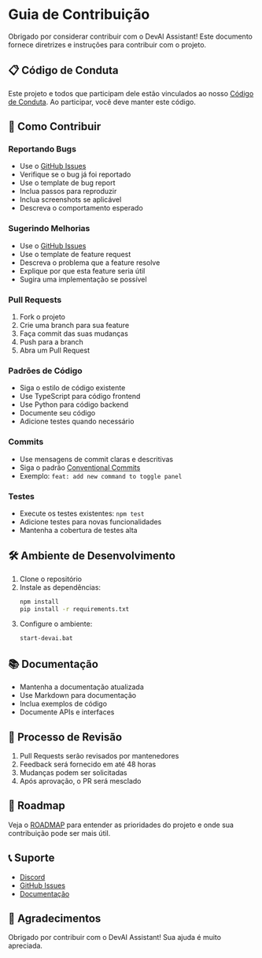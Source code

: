 # Guia de Contribuição

Obrigado por considerar contribuir com o DevAI Assistant! Este documento fornece diretrizes e instruções para contribuir com o projeto.

## 📋 Código de Conduta

Este projeto e todos que participam dele estão vinculados ao nosso [Código de Conduta](CODE_OF_CONDUCT.md). Ao participar, você deve manter este código.

## 🤝 Como Contribuir

### Reportando Bugs

-   Use o [GitHub Issues](https://github.com/seu-usuario/devai-assistant/issues)
-   Verifique se o bug já foi reportado
-   Use o template de bug report
-   Inclua passos para reproduzir
-   Inclua screenshots se aplicável
-   Descreva o comportamento esperado

### Sugerindo Melhorias

-   Use o [GitHub Issues](https://github.com/seu-usuario/devai-assistant/issues)
-   Use o template de feature request
-   Descreva o problema que a feature resolve
-   Explique por que esta feature seria útil
-   Sugira uma implementação se possível

### Pull Requests

1. Fork o projeto
2. Crie uma branch para sua feature
3. Faça commit das suas mudanças
4. Push para a branch
5. Abra um Pull Request

### Padrões de Código

-   Siga o estilo de código existente
-   Use TypeScript para código frontend
-   Use Python para código backend
-   Documente seu código
-   Adicione testes quando necessário

### Commits

-   Use mensagens de commit claras e descritivas
-   Siga o padrão [Conventional Commits](https://www.conventionalcommits.org/)
-   Exemplo: `feat: add new command to toggle panel`

### Testes

-   Execute os testes existentes: `npm test`
-   Adicione testes para novas funcionalidades
-   Mantenha a cobertura de testes alta

## 🛠️ Ambiente de Desenvolvimento

1. Clone o repositório
2. Instale as dependências:
    ```bash
    npm install
    pip install -r requirements.txt
    ```
3. Configure o ambiente:
    ```bash
    start-devai.bat
    ```

## 📚 Documentação

-   Mantenha a documentação atualizada
-   Use Markdown para documentação
-   Inclua exemplos de código
-   Documente APIs e interfaces

## 🔄 Processo de Revisão

1. Pull Requests serão revisados por mantenedores
2. Feedback será fornecido em até 48 horas
3. Mudanças podem ser solicitadas
4. Após aprovação, o PR será mesclado

## 🎯 Roadmap

Veja o [ROADMAP](ROADMAP.md) para entender as prioridades do projeto e onde sua contribuição pode ser mais útil.

## 📞 Suporte

-   [Discord](https://discord.gg/seu-servidor)
-   [GitHub Issues](https://github.com/seu-usuario/devai-assistant/issues)
-   [Documentação](https://github.com/seu-usuario/devai-assistant/wiki)

## 🙏 Agradecimentos

Obrigado por contribuir com o DevAI Assistant! Sua ajuda é muito apreciada.
